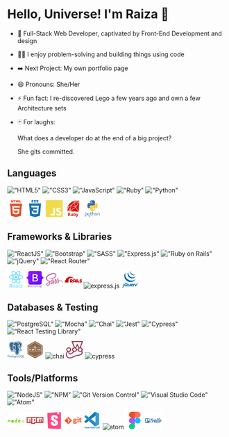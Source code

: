Hello, Universe! I'm Raiza 👋
=========

- 🔭 Full-Stack Web Developer, captivated by Front-End Development and design

- 👩‍💻 I enjoy problem-solving and building things using code

- ➡️ Next Project: My own portfolio page

- 😄 Pronouns: She/Her

- ⚡ Fun fact: I re-discovered Lego a few years ago and own a few Architecture sets

- 🃏 For laughs:

  What does a developer do at the end of a big project?
  
  She gits committed.


## Languages

!["HTML5"](https://img.shields.io/badge/-HTML5-E34F26?logo=html5&logoColor=white&style=for-the-badge)
!["CSS3"](https://img.shields.io/badge/-CSS3-1572B6?logo=css3&logoColor=white&style=for-the-badge)
!["JavaScript"](https://img.shields.io/badge/-JavaScript-5C5655?logo=javascript&logoColor=F7DF1E&style=for-the-badge)
!["Ruby"](https://img.shields.io/badge/-Ruby-CC342D?logo=ruby&logoColor=white&style=for-the-badge)
!["Python"](https://img.shields.io/badge/-python-3776AB?logo=python&logoColor=F4EE2A&style=for-the-badge)

<img src="https://raw.githubusercontent.com/devicons/devicon/1119b9f84c0290e0f0b38982099a2bd027a48bf1/icons/html5/html5-plain-wordmark.svg" alt="html" width="40" height="40"/> <img src="https://raw.githubusercontent.com/devicons/devicon/1119b9f84c0290e0f0b38982099a2bd027a48bf1/icons/css3/css3-plain-wordmark.svg" alt="css" width="40" height="40"/> <img src="https://raw.githubusercontent.com/devicons/devicon/1119b9f84c0290e0f0b38982099a2bd027a48bf1/icons/javascript/javascript-plain.svg" alt="javascript" width="40" height="40"/> <img src="https://raw.githubusercontent.com/devicons/devicon/1119b9f84c0290e0f0b38982099a2bd027a48bf1/icons/ruby/ruby-plain-wordmark.svg" alt="ruby" width="40" height="40"/> <img src="https://raw.githubusercontent.com/devicons/devicon/1119b9f84c0290e0f0b38982099a2bd027a48bf1/icons/python/python-original-wordmark.svg" alt="python" width="40" height="40"/>


## Frameworks & Libraries

!["ReactJS"](https://img.shields.io/badge/-ReactJS-524F4F?logo=react&logoColor=61DAFB&style=for-the-badge)
!["Bootstrap"](https://img.shields.io/badge/-Bootstrap-7952B3?logo=bootstrap&logoColor=white&style=for-the-badge)
!["SASS"](https://img.shields.io/badge/-SASS-CC6699?logo=sass&logoColor=white&style=for-the-badge)
!["Express.js"](https://img.shields.io/badge/-Express.js-000000?logo=express&logoColor=white&style=for-the-badge)
!["Ruby on Rails"](https://img.shields.io/badge/-Ruby%20on%20Rails-CC0000?logo=ruby-on-rails&logoColor=white&style=for-the-badge)
!["jQuery"](https://img.shields.io/badge/-jQuery-0769AD?logo=jquery&logoColor=white&style=for-the-badge)
!["React Router"](https://img.shields.io/badge/-React%20Router-CA4245?logo=react-router&logoColor=white&style=for-the-badge)

<img src="https://raw.githubusercontent.com/devicons/devicon/1119b9f84c0290e0f0b38982099a2bd027a48bf1/icons/react/react-original-wordmark.svg" alt="react" width="40" height="40"/> <img src="https://raw.githubusercontent.com/devicons/devicon/1119b9f84c0290e0f0b38982099a2bd027a48bf1/icons/bootstrap/bootstrap-original-wordmark.svg" alt="bootstrap" width="40" height="40"/> <img src="https://raw.githubusercontent.com/devicons/devicon/1119b9f84c0290e0f0b38982099a2bd027a48bf1/icons/sass/sass-original.svg" alt="sass" width="40" height="40"/> <img src="https://raw.githubusercontent.com/devicons/devicon/1119b9f84c0290e0f0b38982099a2bd027a48bf1/icons/rails/rails-plain-wordmark.svg" alt="ruby on rails" width="40" height="40"/> <img src="https://w7.pngwing.com/pngs/925/447/png-transparent-express-js-node-js-javascript-mongodb-node-js-text-trademark-logo.png" alt="express.js" width="40" height="40"/> <img src="https://raw.githubusercontent.com/devicons/devicon/1119b9f84c0290e0f0b38982099a2bd027a48bf1/icons/jquery/jquery-plain-wordmark.svg" alt="jquery" width="40" height="40"/>

## Databases & Testing

!["PostgreSQL"](https://img.shields.io/badge/-PostgreSQL-4169E1?logo=postgresql&logoColor=white&style=for-the-badge)
!["Mocha"](https://img.shields.io/badge/-Mocha-8D6748?logo=mocha&logoColor=white&style=for-the-badge)
!["Chai"](https://img.shields.io/badge/-Chai-A30701?logo=chai&logoColor=white&style=for-the-badge)
!["Jest"](https://img.shields.io/badge/-Jest-C21325?logo=jest&logoColor=white&style=for-the-badge)
!["Cypress"](https://img.shields.io/badge/-Cypress-17202C?logo=cypress&logoColor=white&style=for-the-badge)
!["React Testing Library"](https://img.shields.io/badge/-React%20Testing%20Library-E33332?logo=testing-library&logoColor=white&style=for-the-badge)

<img src="https://raw.githubusercontent.com/devicons/devicon/1119b9f84c0290e0f0b38982099a2bd027a48bf1/icons/postgresql/postgresql-plain-wordmark.svg" alt="postgresql" width="40" height="40"/> <img src="https://raw.githubusercontent.com/devicons/devicon/1119b9f84c0290e0f0b38982099a2bd027a48bf1/icons/mocha/mocha-plain.svg" alt="mocha" width="40" height="40"/> <img src="https://camo.githubusercontent.com/7ecbd4531436e4f20c1dba52a4fd4ac367cfcc20a2f62cfe7a10f32da306afc6/687474703a2f2f636861696a732e636f6d2f696d672f636861692d6c6f676f2e706e67" alt="chai" width="40" height="40"/> <img src="https://raw.githubusercontent.com/devicons/devicon/1119b9f84c0290e0f0b38982099a2bd027a48bf1/icons/jest/jest-plain.svg" alt="jest" width="40" height="40"/> <img src="https://avatars.githubusercontent.com/u/8908513?s=280&v=4" alt="cypress" width="40" height="40"/>

## Tools/Platforms

!["NodeJS"](https://img.shields.io/badge/-Node.js-339933?logo=node.js&logoColor=white&style=for-the-badge)
!["NPM"](https://img.shields.io/badge/-NPM-CB3837?logo=npm&logoColor=white&style=for-the-badge)
!["Git Version Control"](https://img.shields.io/badge/-Git-F05032?logo=git&logoColor=white&style=for-the-badge)
!["Visual Studio Code"](https://img.shields.io/badge/-Visual%20Studio%20Code-007ACC?logo=visual-studio-code&logoColor=white&style=for-the-badge)
!["Atom"](https://img.shields.io/badge/-atom-66595C?logo=atom&logoColor=white&style=for-the-badge)

<img src="https://raw.githubusercontent.com/devicons/devicon/1119b9f84c0290e0f0b38982099a2bd027a48bf1/icons/nodejs/nodejs-plain-wordmark.svg" alt="node-js" width="40" height="40"/> <img src="https://raw.githubusercontent.com/devicons/devicon/1119b9f84c0290e0f0b38982099a2bd027a48bf1/icons/npm/npm-original-wordmark.svg" alt="npm" width="40" height="40"/> <img src="https://raw.githubusercontent.com/devicons/devicon/1119b9f84c0290e0f0b38982099a2bd027a48bf1/icons/storybook/storybook-original.svg" alt="storybook" width="40" height="40"/> <img src="https://raw.githubusercontent.com/devicons/devicon/1119b9f84c0290e0f0b38982099a2bd027a48bf1/icons/git/git-plain-wordmark.svg" alt="git" width="40" height="40"/> <img src="https://raw.githubusercontent.com/devicons/devicon/1119b9f84c0290e0f0b38982099a2bd027a48bf1/icons/vscode/vscode-original-wordmark.svg" alt="microsoft-visual-studio-code" width="40" height="40"/> <img src="https://w7.pngwing.com/pngs/785/347/png-transparent-atom-text-editor-source-code-editor-visual-studio-code-github-thumbnail.png" alt="atom" width="40" height="40"/> <img src="https://raw.githubusercontent.com/devicons/devicon/1119b9f84c0290e0f0b38982099a2bd027a48bf1/icons/figma/figma-original.svg" alt="figma" width="40" height="40"/> <img src="https://raw.githubusercontent.com/devicons/devicon/1119b9f84c0290e0f0b38982099a2bd027a48bf1/icons/trello/trello-plain-wordmark.svg" alt="trello" width="40" height="40"/>

<!--
**Raiza-D/Raiza-D** is a ✨ _special_ ✨ repository because its `README.md` (this file) appears on your GitHub profile.

Here are some ideas to get you started:

- 🔭 I’m currently working on ...
- 🌱 I’m currently learning ...
- 👯 I’m looking to collaborate on ...
- 🤔 I’m looking for help with ...
- 💬 Ask me about ...
- 📫 How to reach me: ...
-->
